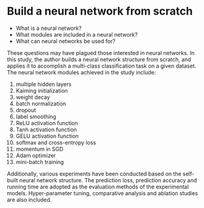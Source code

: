 # Build a neural network from scratch

- What is a neural network?
- What modules are included in a neural network?
- What can neural networks be used for?

These questions may have plagued those interested in neural networks. In this study, the author builds a neural network structure from scratch, and applies it to accomplish a multi-class classification task on a given dataset. The neural network modules achieved in the study include: 
1. multiple hidden layers
2. Kaiming initialization
3. weight decay
4. batch normalization
5. dropout
6. label smoothing
7. ReLU activation function
8. Tanh activation function
9. GELU activation function
10. softmax and cross-entropy loss
11. momentum in SGD
12. Adam optimizer
13. mini-batch training

Additionally, various experiments have been conducted based on the self-built neural network structure. The prediction loss, prediction accuracy and running time are adopted as the evaluation methods of the experimental models. Hyper-parameter tuning, comparative analysis and ablation studies are also included.
